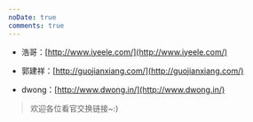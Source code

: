 ```yaml
---
noDate: true
comments: true
---
```


* 浩哥：[http://www.iyeele.com/](http://www.iyeele.com/)

* 郭建祥：[http://guojianxiang.com/](http://guojianxiang.com/)

* dwong：[http://www.dwong.in/](http://www.dwong.in/)

>欢迎各位看官交换链接~:)

